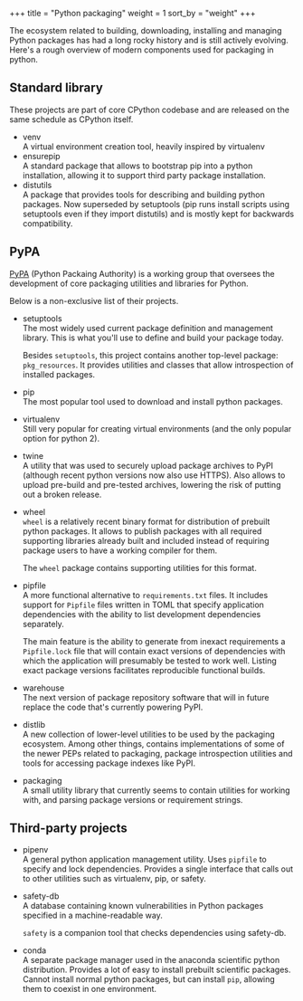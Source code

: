 +++
title = "Python packaging"
weight = 1
sort_by = "weight"
+++


The ecosystem related to building, downloading, installing and managing
Python packages has had a long rocky history and is still actively evolving. Here's a
rough overview of modern components used for packaging in python.


## Standard library
These projects are part of core CPython codebase and are released on the same schedule
as CPython itself.

- venv  
    A virtual environment creation tool, heavily inspired by virtualenv
- ensurepip  
    A standard package that allows to bootstrap pip into a python installation,
    allowing it to support third party package installation.
- distutils  
    A package that provides tools for describing and building python packages.
    Now superseded by setuptools (pip runs install scripts using setuptools
    even if they import distutils) and is mostly kept for backwards compatibility.


## PyPA

[PyPA](http://www.pypa.io/) (Python Packaing Authority) is a working group that
oversees the development of core packaging utilities and libraries for Python.

Below is a non-exclusive list of their projects.

- setuptools  
    The most widely used current package definition and management library.
    This is what you'll use to define and build your package today.

    Besides `setuptools`, this project contains another top-level package: `pkg_resources`.
    It provides utilities and classes that allow introspection of installed packages.
- pip  
    The most popular tool used to download and install python packages.
- virtualenv  
    Still very popular for creating virtual environments (and the only popular option
    for python 2).
- twine  
    A utility that was used to securely upload package archives to PyPI (although
    recent python versions now also use HTTPS). Also allows to upload pre-build and
    pre-tested archives, lowering the risk of putting out a broken release.
- wheel  
    `wheel` is a relatively recent binary format for distribution of prebuilt
    python packages. It allows to publish packages with all required supporting libraries
    already built and included instead of requiring package users to have a working compiler for them.

    The `wheel` package contains supporting utilities for this format.
- pipfile  
    A more functional alternative to `requirements.txt` files. It includes support
    for `Pipfile` files written in TOML that specify application dependencies with the
    ability to list development dependencies separately.

    The main feature is the ability to generate from inexact requirements
    a `Pipfile.lock` file that will contain exact versions of dependencies with
    which the application will presumably be tested to work well. Listing exact
    package versions facilitates reproducible functional builds.
- warehouse  
    The next version of package repository software that will in future replace the
    code that's currently powering PyPI.
- distlib  
    A new collection of lower-level utilities to be used by the packaging ecosystem.
    Among other things, contains implementations of some of the newer PEPs related to packaging,
    package introspection utilities and tools for accessing package indexes like PyPI.
- packaging  
    A small utility library that currently seems to contain utilities for working with,
    and parsing package versions or requirement strings.


## Third-party projects

- pipenv  
    A general python application management utility. Uses `pipfile` to specify
    and lock dependencies. Provides a single interface that calls out to other utilities
    such as virtualenv, pip, or safety.
- safety-db  
    A database containing known vulnerabilities in Python packages specified in a
    machine-readable way.

    `safety` is a companion tool that checks dependencies using safety-db.
- conda  
    A separate package manager used in the anaconda scientific python distribution.
    Provides a lot of easy to install prebuilt scientific packages.
    Cannot install normal python packages, but can install `pip`, allowing them
    to coexist in one environment.
